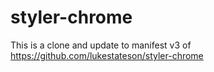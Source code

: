 # styler-chrome
This is a clone and update to manifest v3 of https://github.com/lukestateson/styler-chrome